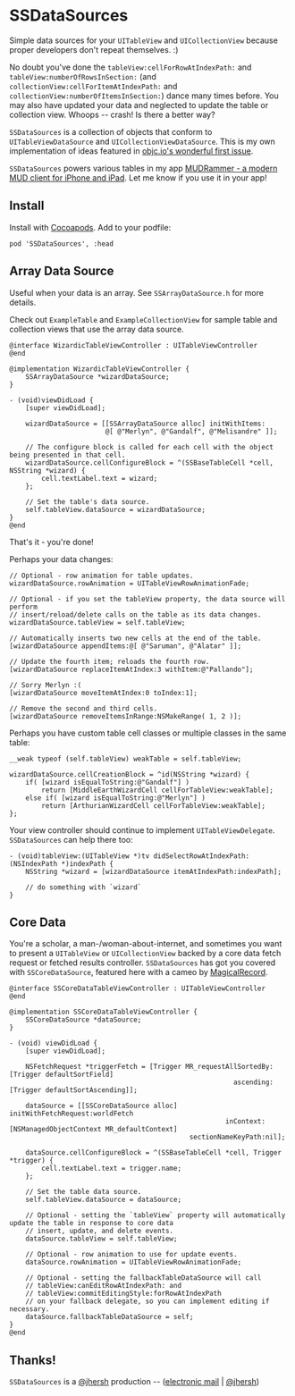 SSDataSources
=============

Simple data sources for your `UITableView` and `UICollectionView` because proper developers don't repeat themselves. :)

No doubt you've done the `tableView:cellForRowAtIndexPath:` and `tableView:numberOfRowsInSection:` (and `collectionView:cellForItemAtIndexPath:` and `collectionView:numberOfItemsInSection:`) dance many times before. You may also have updated your data and neglected to update the table or collection view. Whoops -- crash! Is there a better way?

`SSDataSources` is a collection of objects that conform to `UITableViewDataSource` and `UICollectionViewDataSource`. This is my own implementation of ideas featured in [objc.io's wonderful first issue](http://www.objc.io/issue-1/table-views.html).

`SSDataSources` powers various tables in my app [MUDRammer - a modern MUD client for iPhone and iPad](https://itunes.apple.com/us/app/mudrammer-a-modern-mud-client/id597157072?mt=8). Let me know if you use it in your app!

## Install

Install with [Cocoapods](http://cocoapods.org). Add to your podfile:

```
pod 'SSDataSources', :head
```

## Array Data Source

Useful when your data is an array. See `SSArrayDataSource.h` for more details.

Check out `ExampleTable` and `ExampleCollectionView` for sample table and collection views that use the array data source.


```objc
@interface WizardicTableViewController : UITableViewController
@end

@implementation WizardicTableViewController {
    SSArrayDataSource *wizardDataSource;
}

- (void)viewDidLoad {
    [super viewDidLoad];

    wizardDataSource = [[SSArrayDataSource alloc] initWithItems:
                        @[ @"Merlyn", @"Gandalf", @"Melisandre" ]];

	// The configure block is called for each cell with the object being presented in that cell.
    wizardDataSource.cellConfigureBlock = ^(SSBaseTableCell *cell, NSString *wizard) {
        cell.textLabel.text = wizard;
    };
    
    // Set the table's data source.
    self.tableView.dataSource = wizardDataSource;
}
@end
```

That's it - you're done! 

Perhaps your data changes:

```objc
// Optional - row animation for table updates.
wizardDataSource.rowAnimation = UITableViewRowAnimationFade;

// Optional - if you set the tableView property, the data source will perform
// insert/reload/delete calls on the table as its data changes.
wizardDataSource.tableView = self.tableView;
	
// Automatically inserts two new cells at the end of the table.
[wizardDataSource appendItems:@[ @"Saruman", @"Alatar" ]];

// Update the fourth item; reloads the fourth row.
[wizardDataSource replaceItemAtIndex:3 withItem:@"Pallando"];

// Sorry Merlyn :(
[wizardDataSource moveItemAtIndex:0 toIndex:1];
	
// Remove the second and third cells.
[wizardDataSource removeItemsInRange:NSMakeRange( 1, 2 )];
```

Perhaps you have custom table cell classes or multiple classes in the same table:

```objc
__weak typeof (self.tableView) weakTable = self.tableView;

wizardDataSource.cellCreationBlock = ^id(NSString *wizard) {
	if( [wizard isEqualToString:@"Gandalf"] )
		return [MiddleEarthWizardCell cellForTableView:weakTable];
	else if( [wizard isEqualToString:@"Merlyn"] )
		return [ArthurianWizardCell cellForTableView:weakTable];
};

```

Your view controller should continue to implement `UITableViewDelegate`. `SSDataSources` can help there too:

```objc
- (void)tableView:(UITableView *)tv didSelectRowAtIndexPath:(NSIndexPath *)indexPath {
	NSString *wizard = [wizardDataSource itemAtIndexPath:indexPath];
	
	// do something with `wizard`
}
```

## Core Data

You're a scholar, a man-/woman-about-internet, and sometimes you want to present a `UITableView` or `UICollectionView` backed by a core data fetch request or fetched results controller. `SSDataSources` has got you covered with `SSCoreDataSource`, featured here with a cameo by [MagicalRecord](https://github.com/magicalpanda/MagicalRecord).

```objc
@interface SSCoreDataTableViewController : UITableViewController
@end

@implementation SSCoreDataTableViewController {
    SSCoreDataSource *dataSource;
}

- (void) viewDidLoad {
	[super viewDidLoad];
	
	NSFetchRequest *triggerFetch = [Trigger MR_requestAllSortedBy:[Trigger defaultSortField]
                                                        ascending:[Trigger defaultSortAscending]];
   
    dataSource = [[SSCoreDataSource alloc] initWithFetchRequest:worldFetch
                                                      inContext:[NSManagedObjectContext MR_defaultContext]
                                             sectionNameKeyPath:nil];
                                                 
    dataSource.cellConfigureBlock = ^(SSBaseTableCell *cell, Trigger *trigger) {
        cell.textLabel.text = trigger.name;
    };
    
    // Set the table data source.
    self.tableView.dataSource = dataSource;
    
    // Optional - setting the `tableView` property will automatically update the table in response to core data
    // insert, update, and delete events.
    dataSource.tableView = self.tableView;
    
    // Optional - row animation to use for update events.
    dataSource.rowAnimation = UITableViewRowAnimationFade;
    
    // Optional - setting the fallbackTableDataSource will call 
    // tableView:canEditRowAtIndexPath: and
    // tableView:commitEditingStyle:forRowAtIndexPath 
    // on your fallback delegate, so you can implement editing if necessary.
    dataSource.fallbackTableDataSource = self;
}
@end
```

## Thanks!

`SSDataSources` is a [@jhersh](https://github.com/jhersh) production -- ([electronic mail](mailto:jon@her.sh) | [@jhersh](https://twitter.com/jhersh))
